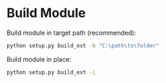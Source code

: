 Build Module
============

Build module in target path (recommended):
```bash
python setup.py build_ext -b "C:\path\to\folder"
```

Build module in place:
```bash
python setup.py build_ext -i
```
